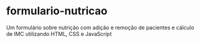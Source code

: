 # formulario-nutricao
Um formulário sobre nutrição com adição e remoção de pacientes e cálculo de IMC utilizando HTML, CSS e JavaScript
